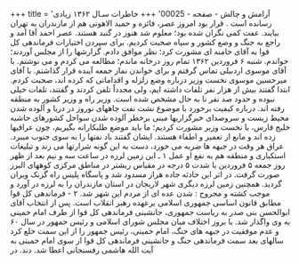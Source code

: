 +++
title = 'آرامش و چالش - صفحه - 00025'
+++
خاطرات سـال ۱۳۶۲ زیادی رسانده است . قرار بود امروز عصر، فائزه و حميد الاهوتی هم از مازندران به تهران بیایند. عفت کمی نگران شده بود؛ معلوم شد هنوز در گنبد هستند. عصر احمد آقا آمد و راجع به جنگ و وضع کشور و سپاه صحبت کردیم. برای سپردن اختیارات فرماندهی کل قوا به آقای خامنه ای مشورت کرد؛ نظر موافق دادم. گزارشها را از مجلس آوردند؛ خواندم. شنبه ۶ فروردین ۱۳۶۲ تمام روز درخانه ماندم؛ مطالعه می کردم و می نوشتم. با آقای موسوی اردبیلی تماس گرفتم و برای خواندن نماز جمعه آینده قرار گذاشتم. با آقای میرحسین موسوی نخست وزیر درباره وضع زلزله و اقداماتی که کرده اند، صحبت کردم. ابتدا گفتند بیش از هزار نفر تلفات داشته ایم، ولی مجدداً تلفن کردند و گفتند، تلفات خیلی نبوده و حدود صد نفر تا به حال مشخص شده است. وزیر راه و وزیر کشور به منطقه رفته اند. درباره کیفیت برخورد با موضوع نشت نفت چاههای نوروز در دریا و آلوده شدن محیط زیست و سروصدای خبرگزاریها مبنی برخطر آلوده شدن سواحل کشورهای حاشیه خلیج فارس، با نخست وزیر مشورت کردیم؛ ما باید موضع طلبکارانه بگیریم، چون عراقیها زده اند و مانع از تعمیر و اطفاء هستند. ایشان گفتند باد نفتها را به سوی جنوب میبرد. عراق هر وقت در جبهه ها ضربه می خورد، دست به این گونه شرارتها می زند و تبلیغات استکباری و منطقه هم به نفع او عمل ۱ ـ این زمین لرزه در ساعت سه و نیم بعد از ظهر روز جمعه ۵ فروردین با شدت ۵ درجه در مقیاس ریشتر در مناطق مرکزی کوههای البرز صورت گرفت. در اثر این حادثه جاده هراز مسدود شد و پاسگاه پلیس راه گزنک ویران گردید. همچنین زمین لرزه دیگری شهر لاریجان در استان مازندران را به لرزه در آورد و موجب کشته و مجروح : شدن عده ای از مردم این شهر شد. ۲ - فرماندهی کل قوا مطابق قانون اساسی جمهوری اسلامی برعهده رهبر انقلاب است. پس از انتخاب آقای ابوالحسن بنی صدر به ریاست جمهوری، جانشینی فرماندهی کل قوا از طرف امام خمینی به وی واگذار شد. با بروز اختلاف میان مجلس شورای اسلامی و رئیس جمهور در سال ۶۰ و عدم موفقیت در جبهه های جنگ، امام خمینی، رئیس جمهور را از این سمت خلع کرد سالهای بعد سمت فرماندهی جنگ و جانشینی فرماندهی کل قوا از سوی امام خمینی به آیت الله هاشمی رفسنجانی اعطا شد. دند. در